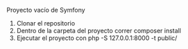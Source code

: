 Proyecto vacío de Symfony 

1. Clonar el repositorio
2. Dentro de la carpeta del proyecto correr composer install
3. Ejecutar el proyecto con php -S 127.0.0.1:8000 -t public/
